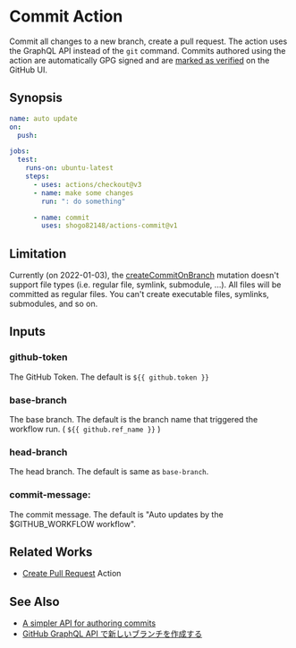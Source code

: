# Commit Action

Commit all changes to a new branch, create a pull request.
The action uses the GraphQL API instead of the `git` command.
Commits authored using the action are automatically GPG signed and
are [marked as verified](https://docs.github.com/en/authentication/managing-commit-signature-verification/about-commit-signature-verification) on the GitHub UI.

## Synopsis

```yaml
name: auto update
on:
  push:

jobs:
  test:
    runs-on: ubuntu-latest
    steps:
      - uses: actions/checkout@v3
      - name: make some changes
        run: ": do something"

      - name: commit
        uses: shogo82148/actions-commit@v1
```

## Limitation

Currently (on 2022-01-03), the [createCommitOnBranch](https://docs.github.com/en/graphql/reference/mutations#createcommitonbranch) mutation doesn't support file types (i.e. regular file, symlink, submodule, ...).
All files will be committed as regular files.
You can't create executable files, symlinks, submodules, and so on.

## Inputs

### github-token

The GitHub Token. The default is `${{ github.token }}`

### base-branch

The base branch. The default is the branch name that triggered the workflow run. ( `${{ github.ref_name }}` )

### head-branch

The head branch. The default is same as `base-branch`.

### commit-message:

The commit message.
The default is "Auto updates by the $GITHUB_WORKFLOW workflow".

## Related Works

- [Create Pull Request](https://github.com/marketplace/actions/create-pull-request) Action

## See Also

- [A simpler API for authoring commits](https://github.blog/changelog/2021-09-13-a-simpler-api-for-authoring-commits/)
- [GitHub GraphQL API で新しいブランチを作成する](https://int128.hatenablog.com/entry/2020/01/15/165432)
